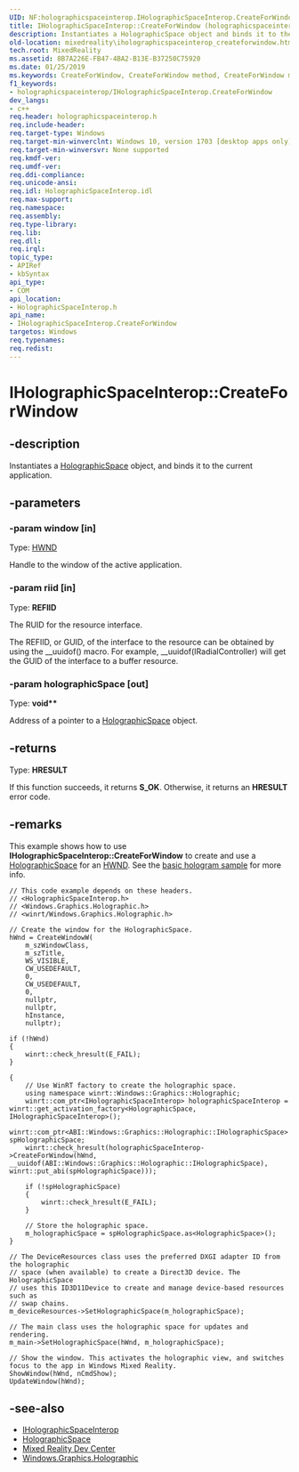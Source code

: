 ```yaml
---
UID: NF:holographicspaceinterop.IHolographicSpaceInterop.CreateForWindow
title: IHolographicSpaceInterop::CreateForWindow (holographicspaceinterop.h)
description: Instantiates a HolographicSpace object and binds it to the current application.
old-location: mixedreality\iholographicspaceinterop_createforwindow.htm
tech.root: MixedReality
ms.assetid: 8B7A226E-FB47-4BA2-B13E-B37250C75920
ms.date: 01/25/2019
ms.keywords: CreateForWindow, CreateForWindow method, CreateForWindow method,IHolographicSpaceInterop interface, IHolographicSpaceInterop interface,CreateForWindow method, IHolographicSpaceInterop.CreateForWindow, IHolographicSpaceInterop::CreateForWindow, MixedReality.iholographicspaceinterop_createforwindow, holographicspaceinterop/IHolographicSpaceInterop::CreateForWindow
f1_keywords:
- holographicspaceinterop/IHolographicSpaceInterop.CreateForWindow
dev_langs:
- c++
req.header: holographicspaceinterop.h
req.include-header: 
req.target-type: Windows
req.target-min-winverclnt: Windows 10, version 1703 [desktop apps only]
req.target-min-winversvr: None supported
req.kmdf-ver: 
req.umdf-ver: 
req.ddi-compliance: 
req.unicode-ansi: 
req.idl: HolographicSpaceInterop.idl
req.max-support: 
req.namespace: 
req.assembly: 
req.type-library: 
req.lib: 
req.dll: 
req.irql: 
topic_type:
- APIRef
- kbSyntax
api_type:
- COM
api_location:
- HolographicSpaceInterop.h
api_name:
- IHolographicSpaceInterop.CreateForWindow
targetos: Windows
req.typenames: 
req.redist: 
---
```


# IHolographicSpaceInterop::CreateForWindow

## -description

Instantiates a [HolographicSpace](/uwp/api/windows.graphics.holographic.holographicspace) object, and binds it to the current application.

## -parameters

### -param window [in]

Type: [HWND](/windows/desktop/winprog/windows-data-types)

Handle to the window of the active application.

### -param riid [in]

Type: **REFIID**

The RUID for the resource interface.

The REFIID, or GUID, of the interface to the resource can be obtained by using the __uuidof() macro. For example, __uuidof(IRadialController) will get the GUID of the interface to a buffer resource.

### -param holographicSpace [out]

Type: **void\*\***

Address of a pointer to a [HolographicSpace](/uwp/api/windows.graphics.holographic.holographicspace) object.

## -returns

Type: **HRESULT**

If this function succeeds, it returns **S_OK**. Otherwise, it returns an **HRESULT** error code.

## -remarks

This example shows how to use **IHolographicSpaceInterop::CreateForWindow** to create and use a [HolographicSpace](/uwp/api/windows.graphics.holographic.holographicspace) for an [HWND](/windows/desktop/winprog/windows-data-types). See the [basic hologram sample](https://github.com/Microsoft/Windows-classic-samples/tree/master/Samples/BasicHologram) for more info.


```cppwinrt
// This code example depends on these headers.
// <HolographicSpaceInterop.h>
// <Windows.Graphics.Holographic.h>
// <winrt/Windows.Graphics.Holographic.h>

// Create the window for the HolographicSpace.
hWnd = CreateWindowW(
    m_szWindowClass, 
    m_szTitle,
    WS_VISIBLE,
    CW_USEDEFAULT, 
    0, 
    CW_USEDEFAULT, 
    0, 
    nullptr, 
    nullptr, 
    hInstance, 
    nullptr);
 
if (!hWnd)
{
    winrt::check_hresult(E_FAIL);
}
 
{
    // Use WinRT factory to create the holographic space.
    using namespace winrt::Windows::Graphics::Holographic;
    winrt::com_ptr<IHolographicSpaceInterop> holographicSpaceInterop = winrt::get_activation_factory<HolographicSpace, IHolographicSpaceInterop>();
    winrt::com_ptr<ABI::Windows::Graphics::Holographic::IHolographicSpace> spHolographicSpace;
    winrt::check_hresult(holographicSpaceInterop->CreateForWindow(hWnd, __uuidof(ABI::Windows::Graphics::Holographic::IHolographicSpace), winrt::put_abi(spHolographicSpace)));
 
    if (!spHolographicSpace)
    {
        winrt::check_hresult(E_FAIL);
    }
 
    // Store the holographic space.
    m_holographicSpace = spHolographicSpace.as<HolographicSpace>();
}
 
// The DeviceResources class uses the preferred DXGI adapter ID from the holographic
// space (when available) to create a Direct3D device. The HolographicSpace
// uses this ID3D11Device to create and manage device-based resources such as
// swap chains.
m_deviceResources->SetHolographicSpace(m_holographicSpace);
 
// The main class uses the holographic space for updates and rendering.
m_main->SetHolographicSpace(hWnd, m_holographicSpace);
 
// Show the window. This activates the holographic view, and switches focus to the app in Windows Mixed Reality.
ShowWindow(hWnd, nCmdShow);
UpdateWindow(hWnd);
```

## -see-also

* [IHolographicSpaceInterop](nn-holographicspaceinterop-iholographicspaceinterop.md)
* [HolographicSpace](/uwp/api/windows.graphics.holographic.holographicspace)
* [Mixed Reality Dev Center](/windows/mixed-reality)
* [Windows.Graphics.Holographic](/uwp/api/windows.graphics.holographic)
